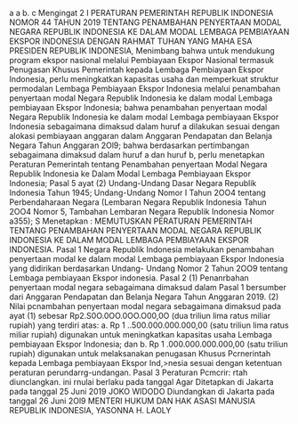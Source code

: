  a a b. c Mengingat 2 I PERATURAN PEMERINTAH REPUBLIK INDONESIA NOMOR 44 TAHUN 2019 TENTANG PENAMBAHAN PENYERTAAN MODAL NEGARA REPUBLIK INDONESIA KE DALAM MODAL LEMBAGA PEMBIAYAAN EKSPOR INDONESIA
DENGAN RAHMAT TUHAN YANG MAHA ESA PRESIDEN REPUBLIK INDONESIA, Menimbang bahwa untuk mendukung program ekspor nasional melalui Pembiayaan Ekspor Nasional termasuk Penugasan Khusus Pemerintah kepada Lembaga Pembiayaan Ekspor Indonesia, perlu meningkatkan kapasitas usaha dan memperkuat struktur permodalan Lembaga Pembiayaan Ekspor Indonesia melalui penambahan penyertaan modal Negara Republik Indonesia ke dalam modal Lembaga pembiayaan Ekspor Indonesia; bahwa penambahan penyertaan modal Negara Republik Indonesia ke dalam modal Lembaga pembiayaan Ekspor Indonesia sebagaimana dimaksud dalam huruf a dilakukan sesuai dengan alokasi pembiayaan anggaran dalam Anggaran Pendapatan dan Belanja Negara Tahun Anggaran 2Ol9; bahwa berdasarkan pertimbangan sebagaimana dimaksud dalam huruf a dan huruf b, perlu menetapkan Peraturan Pemerintah tentang Penambahan penyertaan Modal Negara Republik Indonesia ke Dalam Modal Lembaga Pembiayaan Ekspor Indonesia; Pasal 5 ayat (2) Undang-Undang Dasar Negara Republik Indonesia Tahun 1945; Undang-Undang Nomor I Tahun 2OO4 tentang Perbendaharaan Negara (Lembaran Negara Republik Indonesia Tahun 2OO4 Nomor 5, Tambahan Lembaran Negara Republik Indonesia Nomor a355); S Menetapkan : MEMUTUSKAN PERATURAN PEMERINTAH TENTANG PENAMBAHAN PENYERTAAN MODAL NEGARA REPUBLIK INDONESIA KE DALAM MODAL LEMBAGA PEMBIAYAAN EKSPOR INDONESIA.
Pasal 1
Negara Republik Indonesia melakukan penambahan penyertaan modal ke dalam modal Lembaga pembiayaan Ekspor Indonesia yang didirikan berdasarkan Undang- Undang Nomor 2 Tahun 2OO9 tentang Lembaga pembiayaan Ekspor indonesia.
Pasal 2
(1) Penanrbahan penyertaan modal negara sebagaimana dimaksud dalam Pasal 1 bersumber dari Anggaran Pendapatan dan Belanja Negara Tahun Anggaran 2019. (2) Nilai pcnambahan penyertaan modal negara sebagaimana dimaksud pada ayat (1) sebesar Rp2.S0O.0OO.0OO.O00,0O (dua triliun lima ratus miliar rupiah) yang terdiri atas:
a. Rp 1 ..500.000.000.000,00 (satu triliun lima ratus miliar rupiah) digunakan untuk meningkatkan kapasitas usaha Lembaga pembiayaan Ekspor Indonesia; dan
b. Rp 1 .000.000.000.000,00 (satu triliun rupiah) digunakan untuk melaksanakan penugasan Khusus Pcrnerintah kepada Lembaga pembiayaan Ekspor Ind,>nesia sesuai dengan ketentuan peraturan perundarrg-undangan.
Pasal 3
Peraturan Pcmcrir: rtah diunclangkan. ini rnulai berlaku pada tanggal Agar Ditetapkan di Jakarta pada tanggal 25 Juni 2019 JOKO WIDODO Diundangkan di Jakarta pada tanggal 26 Juni 2Ol9 MENTERI HUKUM DAN HAK ASASI MANUSIA REPUBLIK INDONESIA, YASONNA H. LAOLY